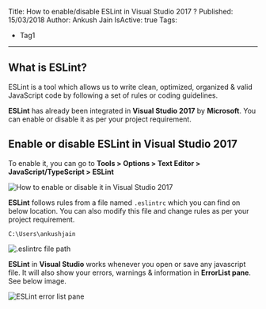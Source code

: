 Title: How to enable/disable ESLint in Visual Studio 2017 ?
Published: 15/03/2018
Author: Ankush Jain
IsActive: true
Tags:
  - Tag1
---
## What is ESLint?

ESLint is a tool which allows us to write clean, optimized, organized & valid JavaScript code by following a set of rules or coding guidelines.

**ESLint** has already been integrated in **Visual Studio 2017** by **Microsoft**. You can enable or disable it as per your project requirement.

## Enable or disable ESLint in Visual Studio 2017

To enable it, you can go to **Tools > Options > Text Editor > JavaScript/TypeScript > ESLint**

![How to enable or disable it in Visual Studio 2017](/img/blogs/how-to-enabledisable-eslint-in-visual-studio-2017/eslint-in-visualstudio-2017.png)

 **ESLint** follows rules from a file named `.eslintrc` which you can find on below location. You can also modify this file and change rules as per your project requirement.

`C:\Users\ankushjain
`

![.eslintrc file path](/img/blogs/how-to-enabledisable-eslint-in-visual-studio-2017/eslintrc.png)

 **ESLint** in **Visual Studio** works whenever you open or save any javascript file. It will also show your errors, warnings & information in **ErrorList pane**. See below image.

![ESLint error list pane](/img/blogs/how-to-enabledisable-eslint-in-visual-studio-2017/eslint-errorlist-pane.png)   

                